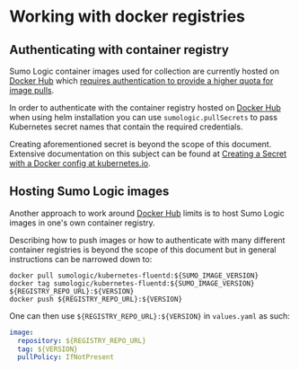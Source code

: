 # Working with docker registries

## Authenticating with container registry

Sumo Logic container images used for collection are currently hosted on
[Docker Hub](https://hub.docker.com/) which
[requires authentication to provide a higher quota for image pulls][docker-rate-limit].

In order to authenticate with the container registry hosted on
[Docker Hub](https://hub.docker.com/) when using helm installation you can use
`sumologic.pullSecrets` to pass Kubernetes secret names that contain
the required credentials.

Creating aforementioned secret is beyond the scope of this document.
Extensive documentation on this subject can be found at
[Creating a Secret with a Docker config at kubernetes.io][k8s-docker-secret].

[docker-rate-limit]: https://www.docker.com/increase-rate-limits
[k8s-docker-secret]: https://kubernetes.io/docs/concepts/containers/images/#creating-a-secret-with-a-docker-config

## Hosting Sumo Logic images

Another approach to work around [Docker Hub](https://hub.docker.com/) limits is
to host Sumo Logic images in one's own container registry.

Describing how to push images or how to authenticate with many different container
registries is beyond the scope of this document but in general instructions can
be narrowed down to:

```
docker pull sumologic/kubernetes-fluentd:${SUMO_IMAGE_VERSION}
docker tag sumologic/kubernetes-fluentd:${SUMO_IMAGE_VERSION} ${REGISTRY_REPO_URL}:${VERSION}
docker push ${REGISTRY_REPO_URL}:${VERSION}
```

One can then use `${REGISTRY_REPO_URL}:${VERSION}` in `values.yaml` as such:

```yaml
image:
  repository: ${REGISTRY_REPO_URL}
  tag: ${VERSION}
  pullPolicy: IfNotPresent
```
